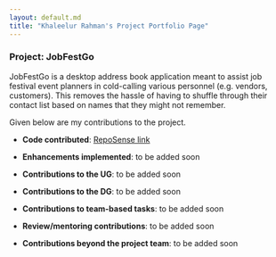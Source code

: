 ```yaml
---
layout: default.md
title: "Khaleelur Rahman's Project Portfolio Page"
---
```


### Project: JobFestGo

JobFestGo is a desktop address book application meant to assist job festival event planners in cold-calling various personnel (e.g. vendors, customers). This removes the hassle of having to shuffle through their contact list based on names that they might not remember.

Given below are my contributions to the project.

* **Code contributed**: [RepoSense link](https://nus-cs2103-ay2324s1.github.io/tp-dashboard/?search=khaleelur-rahman&breakdown=true)

* **Enhancements implemented**: to be added soon

* **Contributions to the UG**: to be added soon

* **Contributions to the DG**: to be added soon

* **Contributions to team-based tasks**: to be added soon

* **Review/mentoring contributions**: to be added soon

* **Contributions beyond the project team**: to be added soon
